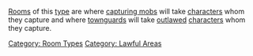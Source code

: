 [Rooms](:Category:_Rooms.md "wikilink") of this
[type](:Category:_Room_Types.md "wikilink") are where [capturing
mobs](Capturing_Mobs.md "wikilink") will take
[characters](:Category:_Characters.md "wikilink") whom they capture and
where [townguards](Townguard_Mobs.md "wikilink") will take
[outlawed](Outlaw_Flag.md "wikilink")
[characters](:Category:_Characters.md "wikilink") whom they capture.

[Category: Room Types](Category:_Room_Types "wikilink") [Category:
Lawful Areas](Category:_Lawful_Areas "wikilink")

